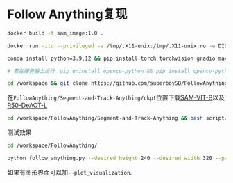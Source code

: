 # Follow Anything复现
```sh
docker build -t sam_image:1.0 .

docker run -itd --privileged -v /tmp/.X11-unix:/tmp/.X11-unix:ro -e DISPLAY=$DISPLAY --gpus all --network=host --name=sam sam_image:1.0 /bin/bash

conda install python=3.9.12 && pip install torch torchvision gradio mavsdk rtsp open_clip_torch natsort PyQt5

# 若在服务器上运行：pip uninstall opencv-python && pip install opencv-python-headless

cd /workspace && git clone https://github.com/superboySB/FollowAnything 

```
在`FollowAnything/Segment-and-Track-Anything/ckpt`位置下载[SAM-VIT-B](https://dl.fbaipublicfiles.com/segment_anything/sam_vit_b_01ec64.pth)以及[R50-DeAOT-L](https://drive.google.com/file/d/1QoChMkTVxdYZ_eBlZhK2acq9KMQZccPJ/view)
```sh
cd /workspace/FollowAnything/Segment-and-Track-Anything && bash script/install.sh
```
测试效果
```sh
cd /workspace/FollowAnything/

python follow_anything.py --desired_height 240 --desired_width 320 --path_to_video example_videos/car_following.avi --save_images_to outputs/ --detect dino --redetect_by tracker --use_sam --tracker siammask --queries_dir queries/toy_car_following --desired_feature 0 
```
如果有图形界面可以加`--plot_visualization`.
